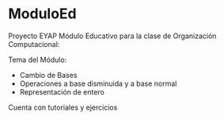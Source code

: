 # ModuloEd

Proyecto EYAP
Módulo Educativo para la clase de Organización Computacional:

Tema del Módulo:
- Cambio de Bases
- Operaciones a base disminuida y a base normal
- Representación de entero

Cuenta con tutoriales y ejercicios
